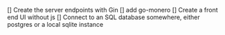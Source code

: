[] Create the server endpoints with Gin
[] add go-monero
[] Create a front end UI without js
[] Connect to an SQL database somewhere, either postgres or a local sqlite instance